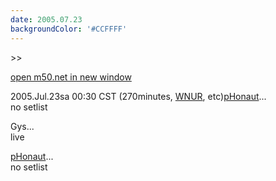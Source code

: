 ```yaml
---
date: 2005.07.23
backgroundColor: '#CCFFFF'
---
```


\>>

[open m50.net in new window](http://m50.net/)

2005.Jul.23sa 00:30 CST (270minutes, [WNUR](http://www.wnur.org/), etc)[pHonaut](http://www.phonaut.com/)...  
no setlist  

Gys...  
live  

[pHonaut](http://www.phonaut.com/)...  
no setlist
